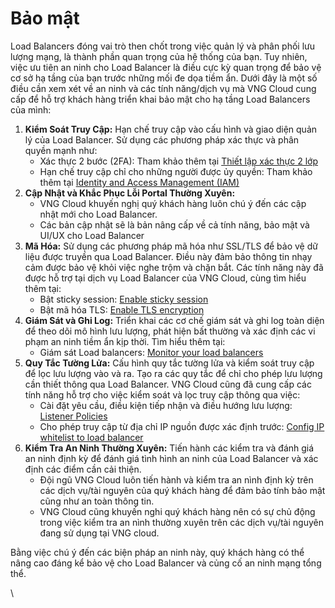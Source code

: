 # Bảo mật

Load Balancers đóng vai trò then chốt trong việc quản lý và phân phối lưu lượng mạng, là thành phần quan trọng của hệ thống của bạn. Tuy nhiên, việc ưu tiên an ninh cho Load Balancer là điều cực kỳ quan trọng để bảo vệ cơ sở hạ tầng của bạn trước những mối đe dọa tiềm ẩn. Dưới đây là một số điều cần xem xét về an ninh và các tính năng/dịch vụ mà VNG Cloud cung cấp để hỗ trợ khách hàng triển khai bảo mật cho hạ tầng Load Balancers của mình:

1. **Kiểm Soát Truy Cập:** Hạn chế truy cập vào cấu hình và giao diện quản lý của Load Balancer. Sử dụng các phương pháp xác thực và phân quyền mạnh như:
   * Xác thực 2 bước (2FA): Tham khảo thêm tại [Thiết lập xác thực 2 lớp](https://docs.vngcloud.vn/vng-cloud-document/vn/huong-dan-su-dung-kenh-partner-portal/thiet-lap-chiet-khau-cho-khach-hang)
   * Hạn chế truy cập chỉ cho những người được ủy quyền: Tham khảo thêm tại [Identity and Access Management (IAM)](https://docs.vngcloud.vn/vng-cloud-document/vn/identity-and-access-management-iam)
2. **Cập Nhật và Khắc Phục Lỗi Portal Thường Xuyên:** 
   * VNG Cloud khuyến nghị quý khách hàng luôn chú ý đến các cập nhật mới cho Load Balancer.
   * Các bản cập nhật sẽ là bản nâng cấp về cả tính năng, bảo mật và UI/UX cho Load Balancer
3. **Mã Hóa:** Sử dụng các phương pháp mã hóa như SSL/TLS để bảo vệ dữ liệu được truyền qua Load Balancer. Điều này đảm bảo thông tin nhạy cảm được bảo vệ khỏi việc nghe trộm và chặn bắt. Các tính năng này đã được hỗ trợ tại dịch vụ Load Balancer của VNG Cloud, cùng tìm hiểu thêm tại:
   * Bật sticky session: [Enable sticky session](https://docs.vngcloud.vn/vng-cloud-document/vn/vserver/compute-hcm03-1a/vlb-load-balancer-new-version/application-load-balancer/pool/enable-sticky-session)
   * Bật mã hóa TLS: [Enable TLS encryption](https://docs.vngcloud.vn/vng-cloud-document/vn/vserver/compute-hcm03-1a/vlb-load-balancer-new-version/application-load-balancer/pool/enable-tls-encryption)
4. **Giám Sát và Ghi Log:** Triển khai các cơ chế giám sát và ghi log toàn diện để theo dõi mô hình lưu lượng, phát hiện bất thường và xác định các vi phạm an ninh tiềm ẩn kịp thời. Tìm hiểu thêm tại:
   * Giám sát Load balancers: [Monitor your load balancers](https://docs.vngcloud.vn/vng-cloud-document/vn/vserver/compute-hcm03-1a/vlb-load-balancer-new-version/application-load-balancer/quan-ly-vlb)
5. **Quy Tắc Tường Lửa:** Cấu hình quy tắc tường lửa và kiểm soát truy cập để lọc lưu lượng vào và ra. Tạo ra các quy tắc để chỉ cho phép lưu lượng cần thiết thông qua Load Balancer. VNG Cloud cũng đã cung cấp các tính năng hỗ trợ cho việc kiểm soát và lọc truy cập thông qua việc:
   * Cài đặt yêu cầu, điều kiện tiếp nhận và điều hướng lưu lượng: [Listener Policies](https://docs.vngcloud.vn/vng-cloud-document/vn/vserver/compute-hcm03-1a/vlb-load-balancer-new-version/application-load-balancer/listener/listener-policies)
   * Cho phép truy cập từ địa chỉ IP nguồn được xác định trước: [Config IP whitelist to load balancer](https://docs.vngcloud.vn/vng-cloud-document/vn/vserver/compute-hcm03-1a/vlb-load-balancer-new-version/application-load-balancer/listener/config-ip-whitelist-to-load-balancer)
6. **Kiểm Tra An Ninh Thường Xuyên:** Tiến hành các kiểm tra và đánh giá an ninh định kỳ để đánh giá tình hình an ninh của Load Balancer và xác định các điểm cần cải thiện. 
   * Đội ngũ VNG Cloud luôn tiến hành và kiểm tra an nình định kỳ trên các dịch vụ/tài nguyên của quý khách hàng để đảm bảo tính bảo mật cũng như an toàn thông tin.
   * VNG Cloud cũng khuyến nghi quý khách hàng nên có sự chủ động trong việc kiểm tra an nình thường xuyên trên các dịch vụ/tài nguyên đang sử dụng tại VNG cloud.

Bằng việc chú ý đến các biện pháp an ninh này, quý khách hàng có thể nâng cao đáng kể bảo vệ cho Load Balancer và củng cố an ninh mạng tổng thể.

\
